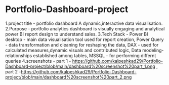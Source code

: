 # Portfolio-Dashboard-project
1.project title - portfolio dashboard A dynamic,interactive data visualisation.
2.Purpose - portfolio analytics dashboard is visually engaging and analytical power BI report design to understand sales.
3.Tech Stack - Power BI desktop - main data visualisation tool used for report creation, Power Query - data transformation and cleaning for reshaping the data, DAX - used for calculated measures,dynamic visuals and contributed logic, Data modeling- relationships established among tables, MSSQL -  for performing differnt queries
4.screenshots - part 1 -  https://github.com/kalpeshkad29/Portfolio-Dashboard-project/blob/main/dashboard%20screenshot%20part_1.png , part 2 -https://github.com/kalpeshkad29/Portfolio-Dashboard-project/blob/main/dashboard%20screenshot%20part_2.png
